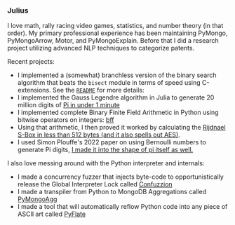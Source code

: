 ### Julius

I love math, rally racing video games, statistics, and number theory (in that order).
My primary professional experience has been maintaining PyMongo, PyMongoArrow, Motor, and PyMongoExplain.
Before that I did a research project utilizing advanced NLP techniques to categorize patents.

Recent projects:
 - I implemented a (somewhat) branchless version of the binary search algorithm that beats the `bisect` module in terms of speed using C-extensions. See the [`README`](https://github.com/juliusgeo/branchless_bisect) for more details: 
 - I implemented the Gauss Legendre algorithm in Julia to generate 20 million digits of [Pi in under 1 minute](https://gist.github.com/juliusgeo/41811563811a6e523086e514ef2bec4a)
 - I implemented complete Binary Finite Field Arithmetic in Python using bitwise operators on integers: [bff](https://gist.github.com/juliusgeo/9e4eff4c0519f7f7b9af122d59a3253e)
 - Using that arithmetic, I then proved it worked by calculating the [Rijdnael S-Box in less than 512 bytes (and it also spells out AES)](https://gist.github.com/juliusgeo/969c722b2152e53e4f6bb94ca2696c7a).
 - I used Simon Plouffe's 2022 paper on using Bernoulli numbers to generate Pi digits, [I made it into the shape of pi itself as well.](https://gist.github.com/juliusgeo/1da759d07af0b447a78d0ccb14162c57)

I also love messing around with the Python interpreter and internals:
 - I made a concurrency fuzzer that injects byte-code to opportunistically release the Global Interpreter Lock called [Confuzzion](https://github.com/juliusgeo/confuzzion)
 - I made a transpiler from Python to MongoDB Aggregations called [PyMongoAgg](https://github.com/juliusgeo/PyMongoAgg)
 - I made a tool that will automatically reflow Python code into any piece of ASCII art called [PyFlate](https://github.com/juliusgeo/pyflate)
